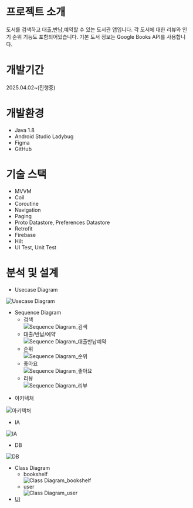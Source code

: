 # 프로젝트 소개
도서를 검색하고 대출,반납,예약할 수 있는 도서관 앱입니다. 각 도서에 대한 리뷰와 인기 순위 기능도 포함되어있습니다.
기본 도서 정보는 Google Books API를 사용합니다.
# 개발기간
2025.04.02~(진행중)
# 개발환경
- Java 1.8
- Android Studio Ladybug
- Figma
- GitHub
# 기술 스택
- MVVM
- Coil
- Coroutine
- Navigation
- Paging
- Proto Datastore, Preferences Datastore
- Retrofit
- Firebase
- Hilt
- UI Test, Unit Test
# 분석 및 설계
- <p>Usecase Diagram
![Usecase Diagram](https://github.com/minjuKwon/library-app/blob/main/Docs/%EB%8F%84%EC%84%9C%EA%B4%80%EB%A6%AC_Usecase.png)</p>
- Sequence Diagram
  - 검색    
![Sequence Diagram_검색](https://github.com/minjuKwon/library-app/blob/main/Docs/%EB%8F%84%EC%84%9C%EA%B4%80%EB%A6%AC_Sequence_%EA%B2%80%EC%83%89.png)
  - 대출/반납/예약   
![Sequence Diagram_대출반납예약](https://github.com/minjuKwon/library-app/blob/main/Docs/%EB%8F%84%EC%84%9C%EA%B4%80%EB%A6%AC_Sequence_%EB%8C%80%EC%B6%9C_%EB%B0%98%EB%82%A9_%EC%98%88%EC%95%BD.png)
  - 순위   
![Sequence Diagram_순위](https://github.com/minjuKwon/library-app/blob/main/Docs/%EB%8F%84%EC%84%9C%EA%B4%80%EB%A6%AC_Sequence_%EC%88%9C%EC%9C%84.png)
  - 좋아요   
![Sequence Diagram_좋아요](https://github.com/minjuKwon/library-app/blob/main/Docs/%EB%8F%84%EC%84%9C%EA%B4%80%EB%A6%AC_Sequence_%EC%A2%8B%EC%95%84%EC%9A%94%ED%91%9C%EC%8B%9C.png)
  - 리뷰    
![Sequence Diagram_리뷰](https://github.com/minjuKwon/library-app/blob/main/Docs/%EB%8F%84%EC%84%9C%EA%B4%80%EB%A6%AC_Sequence_%EB%A6%AC%EB%B7%B0.png)
- <p>아키텍처
![아키텍처](https://github.com/minjuKwon/library-app/blob/main/Docs/%EB%8F%84%EC%84%9C%EA%B4%80%EB%A6%AC_%EC%95%84%ED%82%A4%ED%85%8D%EC%B2%98.png)</p>
- <p>IA
![IA](https://github.com/minjuKwon/library-app/blob/main/Docs/%EB%8F%84%EC%84%9C%EA%B4%80%EB%A6%AC_IA.png)</p>
- <p>DB
![DB](https://github.com/minjuKwon/library-app/blob/main/Docs/%EB%8F%84%EC%84%9C%EA%B4%80%EB%A6%AC_DB.png)</p>
- Class Diagram
  - bookshelf        
![Class Diagram_bookshelf](https://github.com/minjuKwon/library-app/blob/main/Docs/%EB%8F%84%EC%84%9C%EA%B4%80%EB%A6%AC_%ED%81%B4%EB%9E%98%EC%8A%A4_bookshelf.png)
  - user   
![Class Diagram_user](https://github.com/minjuKwon/library-app/blob/main/Docs/%EB%8F%84%EC%84%9C%EA%B4%80%EB%A6%AC_%ED%81%B4%EB%9E%98%EC%8A%A4_user.png)
- [UI](https://github.com/minjuKwon/library-app/blob/main/Docs/UI.pdf)
